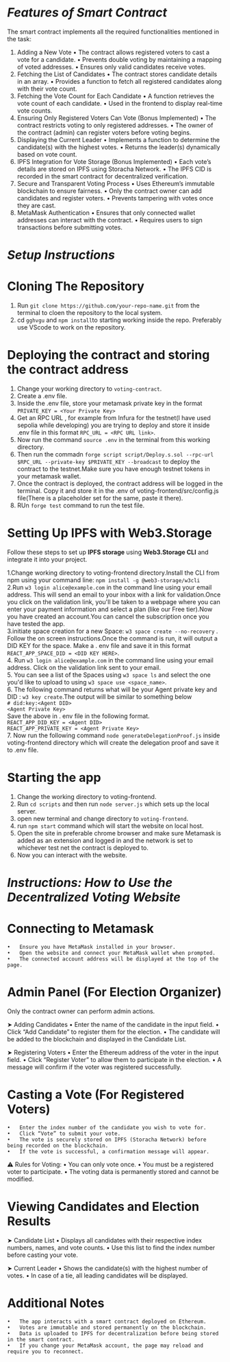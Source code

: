 # ***Features of Smart Contract***

The smart contract implements all the required functionalities mentioned in the task:
1.	Adding a New Vote
	•	The contract allows registered voters to cast a vote for a candidate.
	•	Prevents double voting by maintaining a mapping of voted addresses.
	•	Ensures only valid candidates receive votes.
2.	Fetching the List of Candidates
	•	The contract stores candidate details in an array.
	•	Provides a function to fetch all registered candidates along with their vote count.
3.	Fetching the Vote Count for Each Candidate
	•	A function retrieves the vote count of each candidate.
	•	Used in the frontend to display real-time vote counts.
4.	Ensuring Only Registered Voters Can Vote (Bonus Implemented)
	•	The contract restricts voting to only registered addresses.
	•	The owner of the contract (admin) can register voters before voting begins.
5.	Displaying the Current Leader
	•	Implements a function to determine the candidate(s) with the highest votes.
	•	Returns the leader(s) dynamically based on vote count.
6.	IPFS Integration for Vote Storage (Bonus Implemented)
	•	Each vote’s details are stored on IPFS using Storacha Network.
	•	The IPFS CID is recorded in the smart contract for decentralized verification.
7.	Secure and Transparent Voting Process
	•	Uses Ethereum’s immutable blockchain to ensure fairness.
	•	Only the contract owner can add candidates and register voters.
	•	Prevents tampering with votes once they are cast.
8.	MetaMask Authentication
	•	Ensures that only connected wallet addresses can interact with the contract.
	•	Requires users to sign transactions before submitting votes.


# ***Setup Instructions***

# **Cloning The Repository**

1. Run `git clone https://github.com/your-repo-name.git` from the terminal to cloen the repository to the local system.
2. cd `gghvgu`  and `npm install`to starting working inside the repo. Preferably use VScode to work on the repository.


# **Deploying the contract and storing the contract address**

1. Change your working directory to `voting-contract`.
2. Create a .env file.
3. Inside the .env file, store your metamask private key in the format `PRIVATE_KEY = <Your Private Key>`
4. Get an RPC URL , for example from Infura for the testnet(I have used sepolia while developing) you are trying to deploy and store it inside .env file in this format `RPC_URL = <RPC URL link>`.
5. Now run the command `source .env` in the terminal from this working directory.
6. Then run the commadn `forge script script/Deploy.s.sol --rpc-url $RPC_URL --private-key $PRIVATE_KEY --broadcast` to deploy the contract to the testnet.Make sure you have enough testnet tokens in your metamask wallet.
7. Once the contract is deployed, the contract address will be logged in the terminal. Copy it and store it in the .env of voting-frontend/src/config.js file(There is a placeholder set for the same, paste it there).
8. RUn `forge test` command to run the test file.

# **Setting Up IPFS with Web3.Storage**

Follow these steps to set up **IPFS storage** using **Web3.Storage CLI** and integrate it into your project.

1.Change working directory to voting-frontend directory.Install the CLI from npm using your command line: `npm install -g @web3-storage/w3cli`<br>
2.Run `w3 login alice@example.com` in the command line using your email address. This will send an email to your inbox with a link for validation.Once you click on the validation link, you'll be taken to a webpage where you can enter your payment information and select a plan (like our Free tier).Now you have created an account.You can cancel the subscription once you have tested the app.<br>
3.initiate space creation for a new Space: `w3 space create --no-recovery` . Follow the on screen instructions.Once the command is run, it will output a DID KEY for the space. Make a . env file and save it in this format `REACT_APP_SPACE_DID = <DID KEY HERE>`.<br>
4. Run `w3 login alice@example.com` in the command line using your email address. Click on the validation link sent to your email.<br>
5. You can see a list of the Spaces using `w3 space ls` and select the one you'd like to upload to using `w3 space use <space_name>`.<br>
6. The following command returns what will be your Agent private key and DID : `w3 key create`.The output will be similar to something below<br>
                `# did:key:<Agent DID>`<br>
                `<Agent Private Key>`<br>
                Save the above in . env file in the following format.<br>
                `REACT_APP_DID_KEY = <Agent DID>`<br>
                `REACT_APP_PRIVATE_KEY = <Agent Private Key>`<br>
7. Now run the following command `node generateDelegationProof.js` inside voting-frontend directory which will create the delegation proof and save it to .env file.

# **Starting the app**

1. Change the working directory to voting-frontend.
2. Run `cd scripts` and then run `node server.js` which sets up the local server.
3. open new terminal and change directory to `voting-frontend`.
4. run `npm start` command which will start the website on local host.
5. Open the site in preferable chrome browser and make sure Metamask is added as an extension and logged in and the network is set to whichever test net the contract is deployed to.
6. Now you can interact with the website.


# ***Instructions: How to Use the Decentralized Voting Website***

# **Connecting to Metamask**
	•	Ensure you have MetaMask installed in your browser.
	•	Open the website and connect your MetaMask wallet when prompted.
	•	The connected account address will be displayed at the top of the page.

# **Admin Panel (For Election Organizer)**

Only the contract owner can perform admin actions.

➤ Adding Candidates
	•	Enter the name of the candidate in the input field.
	•	Click “Add Candidate” to register them for the election.
	•	The candidate will be added to the blockchain and displayed in the Candidate List.

➤ Registering Voters
	•	Enter the Ethereum address of the voter in the input field.
	•	Click “Register Voter” to allow them to participate in the election.
	•	A message will confirm if the voter was registered successfully.

# **Casting a Vote (For Registered Voters)**

	•	Enter the index number of the candidate you wish to vote for.
	•	Click “Vote” to submit your vote.
	•	The vote is securely stored on IPFS (Storacha Network) before being recorded on the blockchain.
	•	If the vote is successful, a confirmation message will appear.

⚠️ Rules for Voting:
	•	You can only vote once.
	•	You must be a registered voter to participate.
	•	The voting data is permanently stored and cannot be modified.

# **Viewing Candidates and Election Results**

➤ Candidate List
	•	Displays all candidates with their respective index numbers, names, and vote counts.
	•	Use this list to find the index number before casting your vote.

➤ Current Leader
	•	Shows the candidate(s) with the highest number of votes.
	•	In case of a tie, all leading candidates will be displayed.

# **Additional Notes**

	•	The app interacts with a smart contract deployed on Ethereum.
	•	Votes are immutable and stored permanently on the blockchain.
	•	Data is uploaded to IPFS for decentralization before being stored in the smart contract.
	•	If you change your MetaMask account, the page may reload and require you to reconnect.